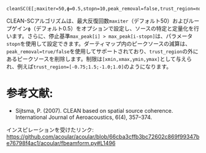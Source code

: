 ```
cleanSC(E[;maxiter=50,ϕ=0.5,stopn=10,peak_removal=false,trust_region=nothing])
```

CLEAN-SCアルゴリズムは、最大反復回数`maxiter`（デフォルト50）およびループゲイン`ϕ`（デフォルト0.5）をオプションで設定し、ソースの特定と定量化を行います。さらに、停止基準`max_peak[i] > max_peak[i-stopn]`は、パラメータ`stopn`を使用して設定できます。ダーティマップ内のピークソースの減算は、`peak_removal=true/false`を使用してサポートされており、`trust_region`の外にあるピークソースを削除します。制限は`[xmin,xmax,ymin,ymax]`として与えられ、例えば`trust_region=[-0.75;1.5;-1.0;1.0]`のようになります。

# 参考文献:

  * Sijtsma, P. (2007). CLEAN based on spatial source coherence. International Journal of Aeroacoustics, 6(4), 357–374.

インスピレーションを受けたリンク: https://github.com/acoular/acoular/blob/66cba3cffb3bc72602c869f99347be76798f4ac1/acoular/fbeamform.py#L1496
